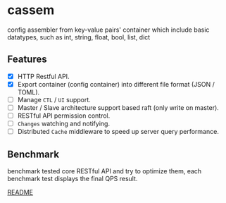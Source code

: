 # cassem
config assembler from key-value pairs' container which include basic datatypes, such as int, string, float, bool, list, dict


## Features

- [x] HTTP Restful API.
- [x] Export container (config container) into different file format (JSON / TOML).
- [ ] Manage `CTL` / `UI` support.
- [ ] Master / Slave architecture support based raft (only write on master).
- [ ] RESTful API permission control.
- [ ] `Changes` watching and notifying.
- [ ] Distributed `Cache` middleware to speed up server query performance. 

## Benchmark

benchmark tested core RESTful API and try to optimize them, each benchmark test displays the final QPS result. 

[README](./benchmark/README.md)
